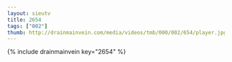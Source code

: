 ```yaml
--- 
layout: sieutv
title: 2654
tags: ["002"]
thumb: http://drainmainvein.com/media/videos/tmb/000/002/654/player.jpg
---
```

{% include drainmainvein key="2654" %} 
